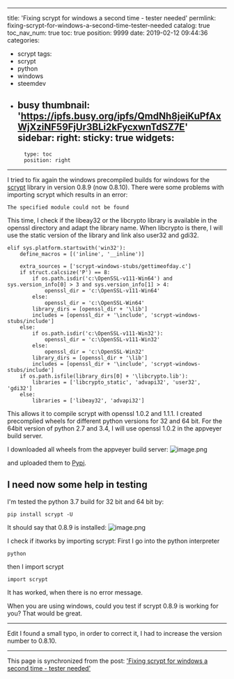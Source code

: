 
---
title: 'Fixing scrypt for windows a second time - tester needed'
permlink: fixing-scrypt-for-windows-a-second-time-tester-needed
catalog: true
toc_nav_num: true
toc: true
position: 9999
date: 2019-02-12 09:44:36
categories:
- scrypt
tags:
- scrypt
- python
- windows
- steemdev
- busy
thumbnail: 'https://ipfs.busy.org/ipfs/QmdNh8jeiKuPfAxWjXziNF59FjUr3BLi2kFycxwnTdSZ7E'
sidebar:
    right:
        sticky: true
widgets:
    -
        type: toc
        position: right
---


I tried to fix again the windows precompiled builds for windows for the [scrypt](https://bitbucket.org/mhallin/py-scrypt) library in version 0.8.9 (now 0.8.10).
There were some problems with importing scrypt which results in an error:
```
The specified module could not be found
```

This time, I check if the libeay32 or the libcrypto library is available in the openssl directory and adapt the library name. When libcrypto is there, I will use the static version of the library and link also user32 and gdi32. 

```
elif sys.platform.startswith('win32'):
    define_macros = [('inline', '__inline')]

    extra_sources = ['scrypt-windows-stubs/gettimeofday.c']
    if struct.calcsize('P') == 8:
        if os.path.isdir('c:\OpenSSL-v111-Win64') and sys.version_info[0] > 3 and sys.version_info[1] > 4:
            openssl_dir = 'c:\OpenSSL-v111-Win64'
        else:
            openssl_dir = 'c:\OpenSSL-Win64'
        library_dirs = [openssl_dir + '\lib']
        includes = [openssl_dir + '\include', 'scrypt-windows-stubs/include']
    else:
        if os.path.isdir('c:\OpenSSL-v111-Win32'):
            openssl_dir = 'c:\OpenSSL-v111-Win32'
        else:
            openssl_dir = 'c:\OpenSSL-Win32'
        library_dirs = [openssl_dir + '\lib']
        includes = [openssl_dir + '\include', 'scrypt-windows-stubs/include']
    if os.path.isfile(library_dirs[0] + '\libcrypto.lib'):
        libraries = ['libcrypto_static', 'advapi32', 'user32', 'gdi32']
    else:
        libraries = ['libeay32', 'advapi32']
```

This allows it to compile scrypt with openssl 1.0.2  and 1.1.1. I created precomplied wheels for different python versions for 32 and 64 bit. For the 64bit version of python 2.7 and 3.4, I will use openssl 1.0.2 in the appveyer build server.

I downloaded all wheels from the appveyer build server:
![image.png](https://ipfs.busy.org/ipfs/QmdNh8jeiKuPfAxWjXziNF59FjUr3BLi2kFycxwnTdSZ7E)


and uploaded them to [Pypi](https://pypi.org/project/scrypt/).

## I need now some help in testing

I'm tested the python 3.7 build for 32 bit and 64 bit by:

```
pip install scrypt -U
```
It should say that 0.8.9 is installed:
![image.png](https://ipfs.busy.org/ipfs/QmPccCR2zgZma91Qq99qK5RrpqBb1X1jV94P4ibhQ7BFBy)

I check if itworks by importing scrypt:
First I go into the python interpreter
```
python
```
then I import scrypt
```
import scrypt
```
It has worked, when there is no error message.

When you are using windows, could you test if scrypt 0.8.9 is working for you? That would be great.
____
Edit
I found a small typo, in order to correct it, I had to increase the version number to 0.8.10.

- - -

This page is synchronized from the post: ['Fixing scrypt for windows a second time - tester needed'](https://steemit.com/@holger80/fixing-scrypt-for-windows-a-second-time-tester-needed)
